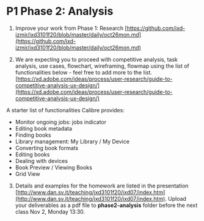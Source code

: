 
# P1 Phase 2: Analysis 

1. Improve your work from Phase 1: Research [https://github.com/ixd-izmir/ixd3101f20/blob/master/daily/oct26mon.md](https://github.com/ixd-izmir/ixd3101f20/blob/master/daily/oct26mon.md) 

2. We are expecting you to proceed with competitive analysis, task analysis, use cases, flowchart, wireframing, flowmap using the list of functionalities below - feel free to add more to the list.
[https://xd.adobe.com/ideas/process/user-research/guide-to-competitive-analysis-ux-design/](https://xd.adobe.com/ideas/process/user-research/guide-to-competitive-analysis-ux-design/)

A starter list of functionalities Calibre provides:
- Monitor ongoing jobs: jobs indicator 
- Editing book metadata
- Finding books
- Library management: My Library / My Device 
- Converting book formats
- Editing books
- Dealing with devices
- Book Preview / Viewing Books
- Grid View

3. Details and examples for the homework are listed in the presentation [http://www.dan.sv.it/teaching/ixd3101f20/ixd07/index.htm](http://www.dan.sv.it/teaching/ixd3101f20/ixd07/index.htm). Upload your deliverables as a pdf file to **phase2-analysis** folder before the next class Nov 2, Monday 13:30. 
